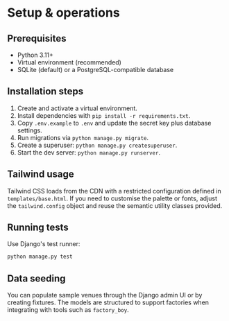 # Setup & operations

## Prerequisites

- Python 3.11+
- Virtual environment (recommended)
- SQLite (default) or a PostgreSQL-compatible database

## Installation steps

1. Create and activate a virtual environment.
2. Install dependencies with `pip install -r requirements.txt`.
3. Copy `.env.example` to `.env` and update the secret key plus database settings.
4. Run migrations via `python manage.py migrate`.
5. Create a superuser: `python manage.py createsuperuser`.
6. Start the dev server: `python manage.py runserver`.

## Tailwind usage

Tailwind CSS loads from the CDN with a restricted configuration defined in `templates/base.html`. If you need to customise the palette or fonts, adjust the `tailwind.config` object and reuse the semantic utility classes provided.

## Running tests

Use Django's test runner:

```bash
python manage.py test
```

## Data seeding

You can populate sample venues through the Django admin UI or by creating fixtures. The models are structured to support factories when integrating with tools such as `factory_boy`.
